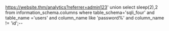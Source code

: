 https://website.thm/analytics?referrer=admin123' union select sleep(2),2 from information_schema.columns where table_schema='sqli_four' and table_name ='users' and column_name like 'password%' and column_name != 'id';--